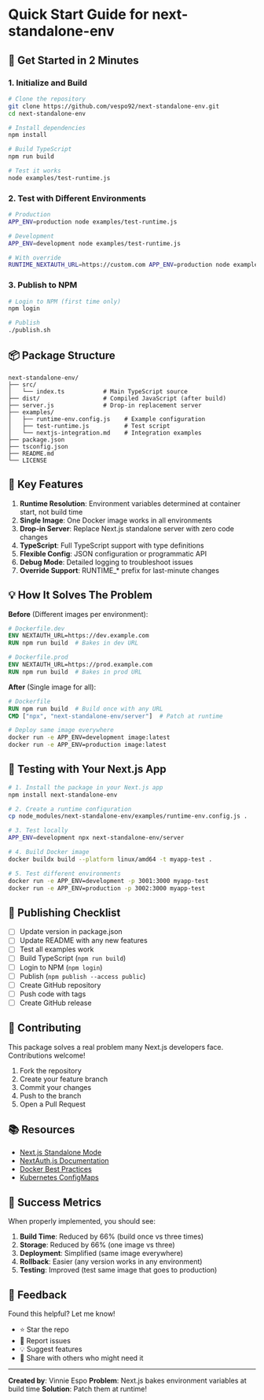 # Quick Start Guide for next-standalone-env

## 🚀 Get Started in 2 Minutes

### 1. Initialize and Build

```bash
# Clone the repository
git clone https://github.com/vespo92/next-standalone-env.git
cd next-standalone-env

# Install dependencies
npm install

# Build TypeScript
npm run build

# Test it works
node examples/test-runtime.js
```

### 2. Test with Different Environments

```bash
# Production
APP_ENV=production node examples/test-runtime.js

# Development
APP_ENV=development node examples/test-runtime.js

# With override
RUNTIME_NEXTAUTH_URL=https://custom.com APP_ENV=production node examples/test-runtime.js
```

### 3. Publish to NPM

```bash
# Login to NPM (first time only)
npm login

# Publish
./publish.sh
```

## 📦 Package Structure

```
next-standalone-env/
├── src/
│   └── index.ts           # Main TypeScript source
├── dist/                  # Compiled JavaScript (after build)
├── server.js              # Drop-in replacement server
├── examples/
│   ├── runtime-env.config.js    # Example configuration
│   ├── test-runtime.js          # Test script
│   └── nextjs-integration.md    # Integration examples
├── package.json
├── tsconfig.json
├── README.md
└── LICENSE
```

## 🎯 Key Features

1. **Runtime Resolution**: Environment variables determined at container start, not build time
2. **Single Image**: One Docker image works in all environments
3. **Drop-in Server**: Replace Next.js standalone server with zero code changes
4. **TypeScript**: Full TypeScript support with type definitions
5. **Flexible Config**: JSON configuration or programmatic API
6. **Debug Mode**: Detailed logging to troubleshoot issues
7. **Override Support**: RUNTIME_* prefix for last-minute changes

## 💡 How It Solves The Problem

**Before** (Different images per environment):
```dockerfile
# Dockerfile.dev
ENV NEXTAUTH_URL=https://dev.example.com
RUN npm run build  # Bakes in dev URL

# Dockerfile.prod  
ENV NEXTAUTH_URL=https://prod.example.com
RUN npm run build  # Bakes in prod URL
```

**After** (Single image for all):
```dockerfile
# Dockerfile
RUN npm run build  # Build once with any URL
CMD ["npx", "next-standalone-env/server"]  # Patch at runtime
```

```bash
# Deploy same image everywhere
docker run -e APP_ENV=development image:latest
docker run -e APP_ENV=production image:latest
```

## 🔧 Testing with Your Next.js App

```bash
# 1. Install the package in your Next.js app
npm install next-standalone-env

# 2. Create a runtime configuration
cp node_modules/next-standalone-env/examples/runtime-env.config.js .

# 3. Test locally
APP_ENV=development npx next-standalone-env/server

# 4. Build Docker image
docker buildx build --platform linux/amd64 -t myapp-test .

# 5. Test different environments
docker run -e APP_ENV=development -p 3001:3000 myapp-test
docker run -e APP_ENV=production -p 3002:3000 myapp-test
```

## 📝 Publishing Checklist

- [ ] Update version in package.json
- [ ] Update README with any new features
- [ ] Test all examples work
- [ ] Build TypeScript (`npm run build`)
- [ ] Login to NPM (`npm login`)
- [ ] Publish (`npm publish --access public`)
- [ ] Create GitHub repository
- [ ] Push code with tags
- [ ] Create GitHub release

## 🤝 Contributing

This package solves a real problem many Next.js developers face. Contributions welcome!

1. Fork the repository
2. Create your feature branch
3. Commit your changes
4. Push to the branch
5. Open a Pull Request

## 📚 Resources

- [Next.js Standalone Mode](https://nextjs.org/docs/app/api-reference/next-config-js/output)
- [NextAuth.js Documentation](https://next-auth.js.org/)
- [Docker Best Practices](https://docs.docker.com/develop/dev-best-practices/)
- [Kubernetes ConfigMaps](https://kubernetes.io/docs/concepts/configuration/configmap/)

## 🎉 Success Metrics

When properly implemented, you should see:

1. **Build Time**: Reduced by 66% (build once vs three times)
2. **Storage**: Reduced by 66% (one image vs three)
3. **Deployment**: Simplified (same image everywhere)
4. **Rollback**: Easier (any version works in any environment)
5. **Testing**: Improved (test same image that goes to production)

## 💬 Feedback

Found this helpful? Let me know!
- ⭐ Star the repo
- 🐛 Report issues
- 💡 Suggest features
- 📢 Share with others who might need it

---

**Created by**: Vinnie Espo
**Problem**: Next.js bakes environment variables at build time
**Solution**: Patch them at runtime!
